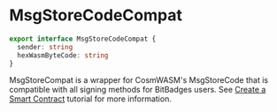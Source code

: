 # MsgStoreCodeCompat

```typescript
export interface MsgStoreCodeCompat {
  sender: string
  hexWasmByteCode: string
}
```

MsgStoreCompat is a wrapper for CosmWASM's MsgStoreCode that is compatible with all signing methods for BitBadges users. See [Create a Smart Contract](../../bitbadges-blockchain/create-a-wasm-contract.md) tutorial for more information.
